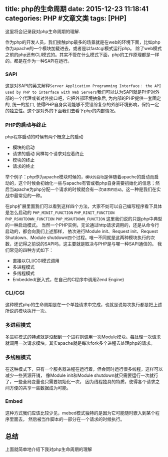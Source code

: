 title: php的生命周期
date: 2015-12-23 11:18:41
categories: PHP #文章文类
tags: [PHP]
---
这里将会记录我对php生命周期的理解.
<!--more-->

作为php的开发人员，我们接触php最多的场景就是在web的环境下面，比如php作为apache的一个模块加载进去，或者是以fastcgi模式运行php。
除了web模式之前的php还有CLI模式的。其实不管在什么模式下面，php的工作原理都是一样的。都是在作为一种SAPI在运行。

### SAPI
这是对SAPI的英文解释`Server Application Programming Interface： the API used by PHP to interface with Web Servers`我们可以认为SAPI就是PHP对外部的一个代理或者对外接口吧，它把外部环境抽象后, 为内部的PHP提供一套固定的, 统一的接口, 使得PHP自身实现能够不受错综复杂的外部环境影响，保持一定的独立性。这个是对外的下面我们去看下php的内部情况。

### PHP的启动与终止
php程序启动的时候有两个概念上的启动
- 模块的启动
- 请求的启动
同样每个请求对应着终止
- 模块的终止
- 请求的终止

举个例子：php作为apache模块时候的，`模块的启动`是伴随着apache的启动而启动的，这个时候会初始化一些与apache有管或者php自身需要初始化的信息；然后当apache为php分配一个请求的时候就会有一次`请求的启动`。这一种是我们在实战中最常见的一种。

在php扩展里面我们可以看到这样四个方法，大家不妨可以自己编写程序看下具体是怎么启动的
`PHP_MINIT_FUNCTION`
`PHP_RINIT_FUNCTION`
`PHP_RSHUTDOWN_FUNCTION`
`PHP_MSHUTDOWN_FUNCTION`
这里我们说的只是php中典型的一种启动模式。
当然一个PHP实例，无论通过http请求调用的，还是从命令行启动的，都会向我们上述那样， 依次进行Module init、Request init、Request Shutdown、Module shutdown四个过程。唯一不同就是这两种模块执行的次数，还记得之前说的SAPI吗，这主要就是取决与PHP是与哪一种SAPI通信的。
我们常见的四种方式如下：
- 直接以CLI/CGI模式调用
- 多进程模式
- 多线程模式
- Embedded(嵌入式，在自己的C程序中调用Zend Engine)


### CLI/CGI
这种模式php的生命周期是在一个单独请求中完成，也就是说每次执行都是把上述所说的模块执行一次。
### 多进程模式
多进程模式的特点就是没起到一个进程则调用一次Module模块。每处理一次请求就调用一次请求模块。其实apache就是每次fork多个进程去处理php的请求。
### 多线程模式
在这种模式下，只有一个服务器进程在运行着，但会同时运行很多线程，这样可以减少一些资源开销， 像Module init和Module shutdown就只需要运行一次就行了，一些全局变量也只需要初始化一次， 因为线程独具的特质，使得各个请求之间方便的共享一些数据成为可能。
### Embed 
这种方式我们应该比较少见，mebed模式独特的是因为它可能随时嵌入到某个程序里面去， 然后被当作脚本的一部分在一个请求的时候执行。

## 总结
上面就简单地介绍下我对php生命周期的理解


